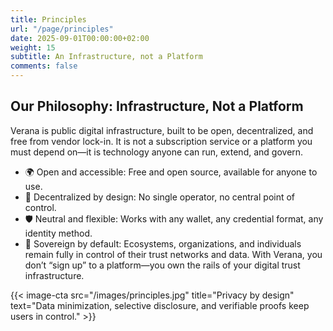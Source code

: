 ```yaml
---
title: Principles
url: "/page/principles"
date: 2025-09-01T00:00:00+02:00
weight: 15
subtitle: An Infrastructure, not a Platform
comments: false
---
```


## Our Philosophy: Infrastructure, Not a Platform

Verana is public digital infrastructure, built to be open, decentralized, and free from vendor lock-in. It is not a subscription service or a platform you must depend on—it is technology anyone can run, extend, and govern.

- 🌍 Open and accessible: Free and open source, available for anyone to use.
- 🔗 Decentralized by design: No single operator, no central point of control.
- 🛡️ Neutral and flexible: Works with any wallet, any credential format, any identity method.
- 🤝 Sovereign by default: Ecosystems, organizations, and individuals remain fully in control of their trust networks and data.
With Verana, you don’t “sign up” to a platform—you own the rails of your digital trust infrastructure.

{{< image-cta src="/images/principles.jpg" title="Privacy by design" text="Data minimization, selective disclosure, and verifiable proofs keep users in control." >}}

